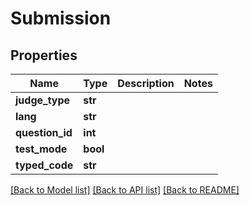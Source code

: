 # Submission

## Properties
Name | Type | Description | Notes
------------ | ------------- | ------------- | -------------
**judge_type** | **str** |  | 
**lang** | **str** |  | 
**question_id** | **int** |  | 
**test_mode** | **bool** |  | 
**typed_code** | **str** |  | 

[[Back to Model list]](../README.md#documentation-for-models) [[Back to API list]](../README.md#documentation-for-api-endpoints) [[Back to README]](../README.md)

